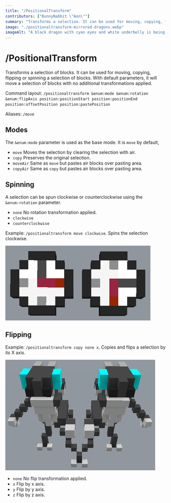 ```yaml
---
title: "/PositionalTransform"
contributors: ["BunnyNabbit \"Aon\""]
summary: "Transforms a selection. It can be used for moving, copying, flipping or spinning a selection of blocks."
image: "./positionaltransform-mirrored-dragons.webp"
imageAlt: "A black dragon with cyan eyes and white underbelly is being mirrored horizontally by his hand. The dragon is in a bipedal form and has one hand lifted closer to the center than the other."
---
```


# /PositionalTransform

Transforms a selection of blocks. It can be used for moving, copying, flipping or spinning a selection of blocks. With default parameters, it will move a selection of blocks with no additional transformations applied.

Command layout: `/positionaltransform &enum:mode &enum:rotation &enum:flipAxis position:positionStart position:positionEnd position:offsetPosition position:pastePosition`

Aliases: `/move`

## Modes

The `&enum:mode` parameter is used as the base mode. It is `move` by default,

- `move` Moves the selection by clearing the selection with air.
- `copy` Preserves the original selection.
- `moveAir` Same as `move` but pastes air blocks over pasting area.
- `copyAir` Same as `copy` but pastes air blocks over pasting area.

## Spinning

A selection can be spun clockwise or counterclockwise using the `&enum:rotation` parameter.

- `none` No rotation transformation applied.
- `clockwise`
- `counterclockwise`

Example: `/positionaltransform move clockwise`. Spins the selection clockwise.

![Two clocks are arranged side-by-side. The clock on the left has its red hand pointing to the right and the clock on the right is pointing down.](./positionaltransform-clocks.webp)

## Flipping

Example: `/positionaltransform copy none x`. Copies and flips a selection by its X axis.

![A black dragon with cyan eyes and white underbelly is being mirrored horizontally by his hand. The dragon is in a bipedal form and has one hand lifted closer to the center than the other.](./positionaltransform-mirrored-dragons.webp)

- `none` No flip transformation applied.
- `x` Flip by x axis.
- `y` Flip by y axis.
- `z` Flip by z axis.
